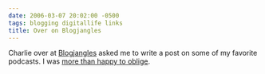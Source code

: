 ```yaml
---
date: 2006-03-07 20:02:00 -0500
tags: blogging digitallife links
title: Over on Blogjangles
---
```


Charlie over at [Blogjangles](http://www.blogjangles.com/) asked me to write a post on some of my favorite podcasts. I was [more than happy to oblige](http://www.blogjangles.com/blogjangles_music_n_biscu/2006/03/jasons_podcast_.html).